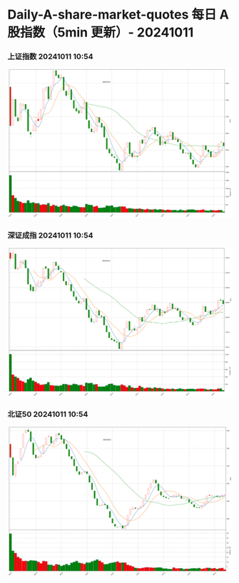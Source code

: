 
# Daily-A-share-market-quotes 每日 A 股指数（5min 更新）- 20241011

### 上证指数 20241011 10:54
![](./fig/2024/10/20241011-sh000001.png)

### 深证成指 20241011 10:54
![](./fig/2024/10/20241011-sz399001.png)

### 北证50 20241011 10:54
![](./fig/2024/10/20241011-bj899050.png)
